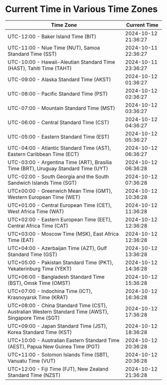 # Current Time in Various Time Zones

| Time Zone | Current Time |
|-----------|--------------|
| UTC-12:00 - Baker Island Time (BIT) | 2024-10-12 21:36:27 |
| UTC-11:00 - Niue Time (NUT), Samoa Standard Time (SST) | 2024-10-11 22:36:27 |
| UTC-10:00 - Hawaii-Aleutian Standard Time (HAST), Tahiti Time (TAHT) | 2024-10-11 23:36:27 |
| UTC-09:00 - Alaska Standard Time (AKST) | 2024-10-12 01:36:27 |
| UTC-08:00 - Pacific Standard Time (PST) | 2024-10-12 02:36:27 |
| UTC-07:00 - Mountain Standard Time (MST) | 2024-10-12 03:36:27 |
| UTC-06:00 - Central Standard Time (CST) | 2024-10-12 04:36:27 |
| UTC-05:00 - Eastern Standard Time (EST) | 2024-10-12 05:36:27 |
| UTC-04:00 - Atlantic Standard Time (AST), Eastern Caribbean Time (ECT) | 2024-10-12 06:36:27 |
| UTC-03:00 - Argentina Time (ART), Brasília Time (BRT), Uruguay Standard Time (UYT) | 2024-10-12 06:36:28 |
| UTC-02:00 - South Georgia and the South Sandwich Islands Time (SGT) | 2024-10-12 07:36:28 |
| UTC±00:00 - Greenwich Mean Time (GMT), Western European Time (WET) | 2024-10-12 10:36:28 |
| UTC+01:00 - Central European Time (CET), West Africa Time (WAT) | 2024-10-12 11:36:28 |
| UTC+02:00 - Eastern European Time (EET), Central Africa Time (CAT) | 2024-10-12 12:36:28 |
| UTC+03:00 - Moscow Time (MSK), East Africa Time (EAT) | 2024-10-12 12:36:28 |
| UTC+04:00 - Azerbaijan Time (AZT), Gulf Standard Time (GST) | 2024-10-12 13:36:28 |
| UTC+05:00 - Pakistan Standard Time (PKT), Yekaterinburg Time (YEKT) | 2024-10-12 14:36:28 |
| UTC+06:00 - Bangladesh Standard Time (BST), Omsk Time (OMST) | 2024-10-12 15:36:28 |
| UTC+07:00 - Indochina Time (ICT), Krasnoyarsk Time (KRAT) | 2024-10-12 16:36:28 |
| UTC+08:00 - China Standard Time (CST), Australian Western Standard Time (AWST), Singapore Time (SGT) | 2024-10-12 17:36:28 |
| UTC+09:00 - Japan Standard Time (JST), Korea Standard Time (KST) | 2024-10-12 18:36:28 |
| UTC+10:00 - Australian Eastern Standard Time (AEST), Papua New Guinea Time (PGT) | 2024-10-12 20:36:28 |
| UTC+11:00 - Solomon Islands Time (SBT), Vanuatu Time (VUT) | 2024-10-12 20:36:28 |
| UTC+12:00 - Fiji Time (FJT), New Zealand Standard Time (NZST) | 2024-10-12 21:36:28 |
